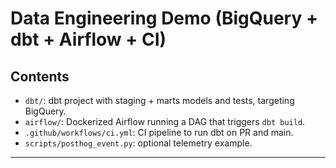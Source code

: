 
# Data Engineering Demo (BigQuery + dbt + Airflow + CI)


## Contents

- `dbt/`: dbt project with staging + marts models and tests, targeting BigQuery.
- `airflow/`: Dockerized Airflow running a DAG that triggers `dbt build`.
- `.github/workflows/ci.yml`: CI pipeline to run dbt on PR and main.
- `scripts/posthog_event.py`: optional telemetry example.

---
